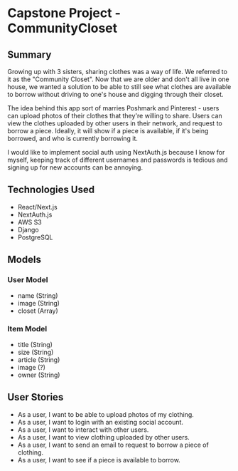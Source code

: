 # Capstone Project - CommunityCloset

## Summary

Growing up with 3 sisters, sharing clothes was a way of life. We referred to it as the "Community Closet". Now that we are older and don't all live in one house, 
we wanted a solution to be able to still see what clothes are available to borrow without driving to one's house and digging through their closet. 

The idea behind this app sort of marries Poshmark and Pinterest - users can upload photos of their clothes that they're willing to share. Users can view the clothes
uploaded by other users in their network, and request to borrow a piece. Ideally, it will show if a piece is available, if it's being borrowed, and who
is currently borrowing it. 

I would like to implement social auth using NextAuth.js because I know for myself, keeping track of different usernames and passwords is tedious and signing up 
for new accounts can be annoying. 

## Technologies Used

- React/Next.js
- NextAuth.js
- AWS S3
- Django
- PostgreSQL

## Models 

### User Model 
  - name (String)
  - image (String)
  - closet (Array)

### Item Model 
  - title (String)
  - size (String)
  - article (String)
  - image (?)
  - owner (String)

## User Stories

 - As a user, I want to be able to upload photos of my clothing. 
 - As a user, I want to login with an existing social account.
 - As a user, I want to interact with other users.
 - As a user, I want to view clothing uploaded by other users.
 - As a user, I want to send an email to request to borrow a piece of clothing.
 - As a user, I want to see if a piece is available to borrow.


